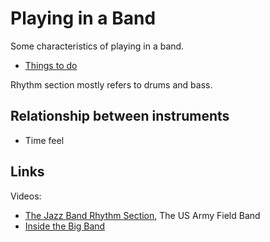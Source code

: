 # Playing in a Band

Some characteristics of playing in a band.

- [Things to do](things-to-do)

Rhythm section mostly refers to drums and bass.

## Relationship between instruments

- Time feel

## Links

Videos:

- [The Jazz Band Rhythm Section](https://www.youtube.com/watch?v=IX3mRbCaOLE), The US Army Field Band
- [Inside the Big Band](https://www.youtube.com/watch?v=6CH-IE99ZvU)